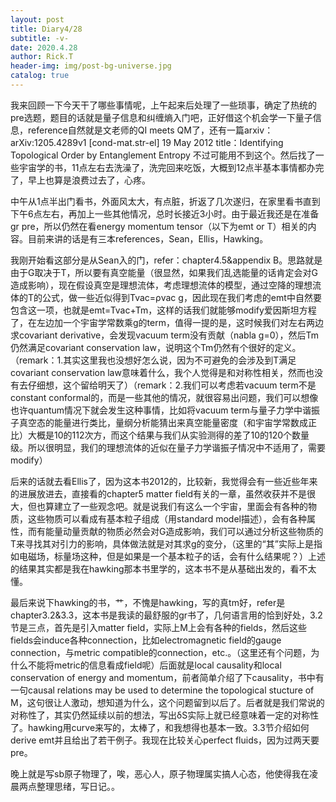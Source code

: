 ```yaml
---
layout: post
title: Diary4/28
subtitle: -v-
date: 2020.4.28
author: Rick.T
header-img: img/post-bg-universe.jpg
catalog: true
---
```


我来回顾一下今天干了哪些事情呢，上午起来后处理了一些琐事，确定了热统的pre选题，题目的话就是量子信息和纠缠熵入门吧，正好借这个机会学一下量子信息，reference自然就是文老师的QI meets QM了，还有一篇arxiv：arXiv:1205.4289v1 [cond-mat.str-el] 19 May 2012 title：Identifying Topological Order by Entanglement Entropy 不过可能用不到这个。然后找了一些宇宙学的书，11点左右去洗澡了，洗完回来吃饭，大概到12点半基本事情都办完了，早上也算是浪费过去了，心疼。

中午从1点半出门看书，外面风太大，有点脏，折返了几次遂归，在家里看书直到下午6点左右，再加上一些其他情况，总时长接近3小时。由于最近我还是在准备gr pre，所以仍然在看energy momentum tensor（以下为emt or T）相关的内容。目前来讲的话是有三本references，Sean，Ellis，Hawking。

我刚开始看这部分是从Sean入的门，refer：chapter4.5&appendix B。思路就是由于G取决于T，所以要有真空能量（很显然，如果我们乱选能量的话肯定会对G造成影响），现在假设真空是理想流体，考虑理想流体的模型，通过空降的理想流体的T的公式，做一些近似得到Tvac=ρvac g，因此现在我们考虑的emt中自然要包含这一项，也就是emt=Tvac+Tm，这样的话我们就能够modify爱因斯坦方程了，在左边加一个宇宙学常数乘g的term，值得一提的是，这时候我们对左右两边求covariant derivative，会发现vacuum term没有贡献（nabla g=0），然后Tm仍然满足covariant conservation law，说明这个Tm仍然有个很好的定义。（remark：1.其实这里我也没想好怎么说，因为不可避免的会涉及到T满足covariant conservation law意味着什么，我个人觉得是和对称性相关，然而也没有去仔细想，这个留给明天了）（remark：2.我们可以考虑若vacuum term不是constant conformal的，而是一些其他的情况，就很容易出问题，我们可以想像也许quantum情况下就会发生这种事情，比如将vacuum term与量子力学中谐振子真空态的能量进行类比，量纲分析能猜出来真空能量密度（和宇宙学常数成正比）大概是10的112次方，而这个结果与我们从实验测得的差了10的120个数量级。所以很明显，我们的理想流体的近似在量子力学谐振子情况中不适用了，需要modify）

后来的话就去看Ellis了，因为这本书2012的，比较新，我觉得会有一些近些年来的进展放进去，直接看的chapter5 matter field有关的一章，虽然收获并不是很大，但也算建立了一些观念吧。就是说我们有这么一个宇宙，里面会有各种的物质，这些物质可以看成有基本粒子组成（用standard model描述），会有各种属性，而有能量动量贡献的物质必然会对G造成影响，我们可以通过分析这些物质的T来寻找其对引力的影响，具体做法就是对其求g的变分，（这里的“其”实际上是指如电磁场，标量场这种，但是如果是一个基本粒子的话，会有什么结果呢？）上述的结果其实都是我在hawking那本书里学的，这本书不是从基础出发的，看不太懂。

最后来说下hawking的书，艹，不愧是hawking，写的真tm好，refer是chapter3.2&3.3，这本书是我读的最舒服的gr书了，几何语言用的恰到好处，3.2节是三点，首先是引入matter field，实际上M上会有各种的fields，然后这些fields会induce各种connection，比如electromagnetic field的gauge connection，与metric compatible的connection，etc.。（这里还有个问题，为什么不能将metric的信息看成field呢）后面就是local causality和local conservation of energy and momentum，前者简单介绍了下causality，书中有一句causal relations may be used to determine the topological stucture of M，这句很让人激动，想知道为什么，这个问题留到以后了。后者就是我们常说的对称性了，其实仍然延续以前的想法，写出δS实际上就已经意味着一定的对称性了。hawking用curve来写的，太棒了，和我想得也基本一致。3.3节介绍如何derive emt并且给出了若干例子。我现在比较关心perfect fluids，因为过两天要pre。

晚上就是写sb原子物理了，唉，恶心人，原子物理属实搞人心态，他使得我在凌晨两点整理思绪，写日记。。
